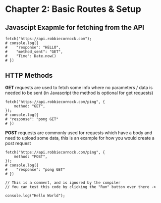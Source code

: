 # Chapter 2: Basic Routes & Setup

## Javascipt Exapmle for fetching from the API

```javascript,editable
fetch("https://api.robbiecornock.com");
# console.log({
#    "response": "HELLO",
#    "method_sent": "GET",
#    "Time": Date.now()
# })
```

## HTTP Methods

**GET** requests are used to fetch some info where no parameters / data is needed to be sent
(in Javascript the method is optional for get requests)

```javascript,editable
fetch("https://api.robbiecornock.com/ping", {
    method: "GET",
});
# console.log({
# "response": "pong GET"
# })
```

**POST** requests are commonly used for requests which have a body and need to upload some data, this is an example for how you would create a post request

```javascript,editable
fetch("https://api.robbiecornock.com/ping", {
    method: "POST",
});
# console.log({
#    "response": "pong GET"
# })
```

```javascript,editable
// This is a comment, and is ignored by the compiler
// You can test this code by clicking the "Run" button over there ->

console.log("Hello World");
```

